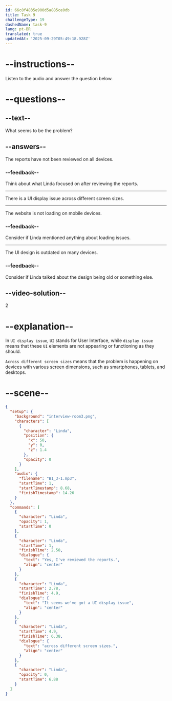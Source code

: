 ```yaml
---
id: 66c8f4835e900d5a885ce0db
title: Task 9
challengeType: 19
dashedName: task-9
lang: pt-BR
translated: true
updatedAt: '2025-09-29T05:49:18.928Z'
---
```

<!-- (Audio) Linda: Yes, I've reviewed the report. It seems we've got a UI display issue across different screen sizes. -->

# --instructions--

Listen to the audio and answer the question below.

# --questions--

## --text--

What seems to be the problem?

## --answers--

The reports have not been reviewed on all devices.

### --feedback--

Think about what Linda focused on after reviewing the reports.

---

There is a UI display issue across different screen sizes.

---

The website is not loading on mobile devices.

### --feedback--

Consider if Linda mentioned anything about loading issues.

---

The UI design is outdated on many devices.

### --feedback--

Consider if Linda talked about the design being old or something else.
  
## --video-solution--

2

# --explanation--

In `UI display issue`, `UI` stands for User Interface, while `display issue` means that these `UI` elements are not appearing or functioning as they should.

`Across different screen sizes` means that the problem is happening on devices with various screen dimensions, such as smartphones, tablets, and desktops.

# --scene--

```json
{
  "setup": {
    "background": "interview-room3.png",
    "characters": [
      {
        "character": "Linda",
        "position": {
          "x": 50,
          "y": 0,
          "z": 1.4
        },
        "opacity": 0
      }
    ],
    "audio": {
      "filename": "B1_3-1.mp3",
      "startTime": 1,
      "startTimestamp": 8.68,
      "finishTimestamp": 14.26
    }
  },
  "commands": [
    {
      "character": "Linda",
      "opacity": 1,
      "startTime": 0
    },
    {
      "character": "Linda",
      "startTime": 1,
      "finishTime": 2.58,
      "dialogue": {
        "text": "Yes, I've reviewed the reports.",
        "align": "center"
      }
    },
    {
      "character": "Linda",
      "startTime": 2.78,
      "finishTime": 4.9,
      "dialogue": {
        "text": "It seems we've got a UI display issue",
        "align": "center"
      }
    },
    {
      "character": "Linda",
      "startTime": 4.9,
      "finishTime": 6.38,
      "dialogue": {
        "text": "across different screen sizes.",
        "align": "center"
      }
    },
    {
      "character": "Linda",
      "opacity": 0,
      "startTime": 6.88
    }
  ]
}
```
